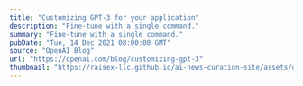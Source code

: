 ```yaml
---
title: "Customizing GPT-3 for your application"
description: "Fine-tune with a single command."
summary: "Fine-tune with a single command."
pubDate: "Tue, 14 Dec 2021 08:00:00 GMT"
source: "OpenAI Blog"
url: "https://openai.com/blog/customizing-gpt-3"
thumbnail: "https://raisex-llc.github.io/ai-news-curation-site/assets/openai_logo.png"
---
```


